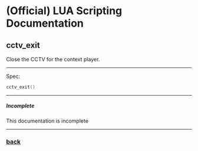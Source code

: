 
# (Official) LUA Scripting Documentation

## cctv_exit

Close the CCTV for the context player.

___

Spec:

```lua
cctv_exit()
```

___

##### Incomplete

This documentation is incomplete

___

### [back](../other)
